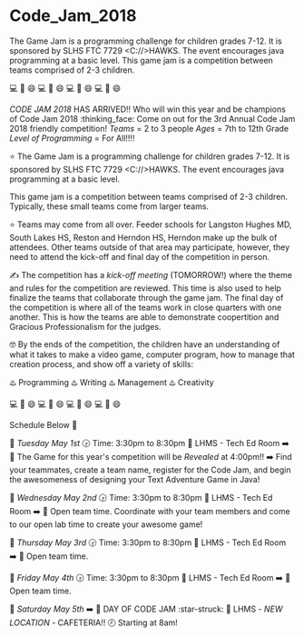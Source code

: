 # Code_Jam_2018
The Game Jam is a programming challenge for children grades 7-12. It is sponsored by SLHS FTC 7729 &lt;C://>HAWKS. The event encourages java programming at a basic level.  This game jam is a competition between teams comprised of 2-3 children.

:computer: :diamond_shape_with_a_dot_inside: :smile: :computer: :diamond_shape_with_a_dot_inside: :smile: :computer: :diamond_shape_with_a_dot_inside: :smile: :computer: :diamond_shape_with_a_dot_inside: :smile:

*CODE JAM 2018*
HAS ARRIVED!! Who will win this year and be champions of Code Jam 2018 :thinking_face:
Come on out for the 3rd Annual Code Jam 2018 friendly competition!
*Teams* = 2 to 3 people
*Ages* = 7th to 12th Grade 
*Level of Programming* = For All!!!!


:star: The Game Jam is a programming challenge for children grades 7-12. It is sponsored by SLHS FTC 7729 <C://>HAWKS. The event encourages java programming at a basic level.

This game jam is a competition between teams comprised of 2-3 children. Typically, these small teams come from larger teams.

:star: Teams may come from all over. Feeder schools for Langston Hughes MD, South Lakes HS, Reston and Herndon HS, Herndon make up the bulk of attendees. Other teams outside of that area may participate, however, they need to attend the kick-off and final day of the competition in person.

:writing_hand: The competition has a *kick-off meeting* (TOMORROW!) where the theme and rules for the competition are reviewed. This time is also used to help finalize the teams that collaborate through the game jam. The final day of the competition is where all of the teams work in close quarters with one another. This is how the teams are able to demonstrate coopertition and Gracious Professionalism for the judges.

:nerd_face: By the ends of the competition, the children have an understanding of what it takes to make a video game, computer program, how to manage that creation process, and show off a variety of skills:

:hotsprings:     Programming
:hotsprings:     Writing
:hotsprings:     Management
:hotsprings:     Creativity

:computer: :diamond_shape_with_a_dot_inside: :smile: :computer: :diamond_shape_with_a_dot_inside: :smile: :computer: :diamond_shape_with_a_dot_inside: :smile: :computer: :diamond_shape_with_a_dot_inside: :smile:

Schedule Below :envelope_with_arrow:

:calendar: *Tuesday May 1st*
:clock330: Time: 3:30pm to 8:30pm 
:school: LHMS - Tech Ed Room
:arrow_right:  :raised_hands: The Game for this year's competition will be _*Revealed*_ at 4:00pm!! 
:arrow_right:  Find your teammates, create a team name, register for the Code Jam, and begin the awesomeness of designing your Text Adventure Game in Java!

:calendar: *Wednesday May 2nd*
:clock330: Time: 3:30pm to 8:30pm 
:school: LHMS - Tech Ed Room
:arrow_right:  :space_invader: Open team time.  Coordinate with your team members and come to our open lab time to create your awesome game!

:calendar: *Thursday May 3rd*
:clock330: Time: 3:30pm to 8:30pm 
:school: LHMS - Tech Ed Room
:arrow_right:  :space_invader: Open team time.

:calendar: *Friday May 4th*
:clock330: Time: 3:30pm to 8:30pm 
:school: LHMS - Tech Ed Room
:arrow_right:  :space_invader: Open team time.

:calendar: *Saturday May 5th*
:arrow_right:  :star2: DAY OF CODE JAM :star-struck:
:school:  LHMS - *NEW LOCATION* - CAFETERIA!! 
:clock8:  Starting at 8am!
